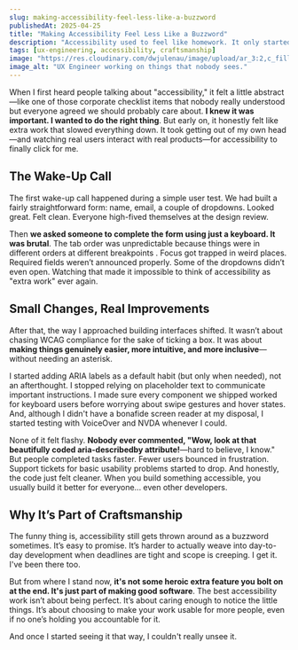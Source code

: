 ```yaml
---
slug: making-accessibility-feel-less-like-a-buzzword
publishedAt: 2025-04-25
title: "Making Accessibility Feel Less Like a Buzzword"
description: "Accessibility used to feel like homework. It only started to matter once I saw real users struggle with things I thought were good enough."
tags: [ux-engineering, accessibility, craftsmanship]
image: "https://res.cloudinary.com/dwjulenau/image/upload/ar_3:2,c_fill,dpr_auto,f_auto,fl_progressive,q_auto/v1745852354/josh-portfolio/assets_task_01jsyeevc3fyzsmsdzpmypg4p6_1745852329_img_0.webp"
image_alt: "UX Engineer working on things that nobody sees."
---
```


When I first heard people talking about "accessibility," it felt a little abstract&mdash;like one of those corporate checklist items that nobody really understood but everyone agreed we should probably care about. <strong>I knew it was important. I wanted to do the right thing</strong>. But early on, it honestly felt like extra work that slowed everything down. It took getting out of my own head&mdash;and watching real users interact with real products&mdash;for accessibility to finally click for me.

## The Wake-Up Call
The first wake-up call happened during a simple user test. We had built a fairly straightforward form: name, email, a couple of dropdowns. Looked great. Felt clean. Everyone high-fived themselves at the design review.

Then <strong>we asked someone to complete the form using just a keyboard. It was brutal</strong>. The tab order was unpredictable because things were in different orders at different breakpoints . Focus got trapped in weird places. Required fields weren’t announced properly. Some of the dropdowns didn’t even open. Watching that made it impossible to think of accessibility as "extra work" ever again.

## Small Changes, Real Improvements
After that, the way I approached building interfaces shifted. It wasn’t about chasing WCAG compliance for the sake of ticking a box. It was about <strong>making things genuinely easier, more intuitive, and more inclusive</strong>&mdash;without needing an asterisk.

I started adding ARIA labels as a default habit (but only when needed), not an afterthought. I stopped relying on placeholder text to communicate important instructions. I made sure every component we shipped worked for keyboard users before worrying about swipe gestures and hover states. And, although I didn't have a bonafide screen reader at my disposal, I started testing with VoiceOver and NVDA whenever I could.

None of it felt flashy. <strong>Nobody ever commented, "Wow, look at that beautifully coded aria-describedby attribute!</strong>&mdash;hard to believe, I know." But people completed tasks faster. Fewer users bounced in frustration. Support tickets for basic usability problems started to drop. And honestly, the code just felt cleaner. When you build something accessible, you usually build it better for everyone... even other developers.

## Why It’s Part of Craftsmanship
The funny thing is, accessibility still gets thrown around as a buzzword sometimes. It’s easy to promise. It’s harder to actually weave into day-to-day development when deadlines are tight and scope is creeping. I get it. I've been there too.

But from where I stand now, <strong>it's not some heroic extra feature you bolt on at the end. It's just part of making good software</strong>. The best accessibility work isn’t about being perfect. It’s about caring enough to notice the little things. It’s about choosing to make your work usable for more people, even if no one’s holding you accountable for it.

And once I started seeing it that way, I couldn't really unsee it.
